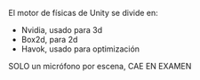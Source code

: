 El motor de físicas de Unity se divide en:
- Nvidia, usado para 3d
- Box2d, para 2d
- Havok, usado para optimización

SOLO un micrófono por escena, CAE EN EXAMEN